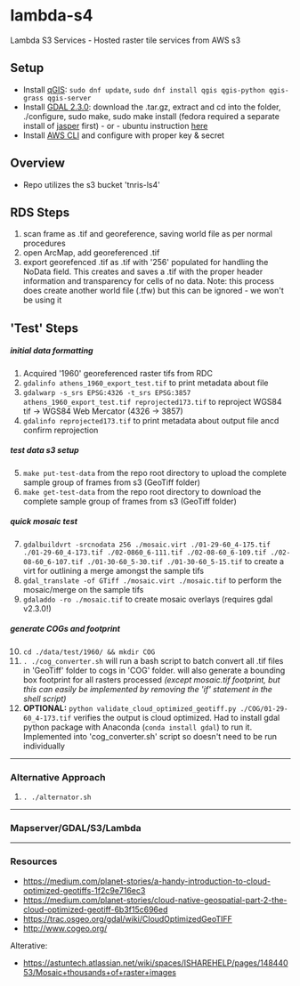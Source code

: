 # lambda-s4
Lambda S3 Services - Hosted raster tile services from AWS s3

## Setup

* Install [qGIS](https://qgis.org/en/site/forusers/download.html): `sudo dnf update`, `sudo dnf install qgis qgis-python qgis-grass qgis-server`
* Install [GDAL 2.3.0](http://trac.osgeo.org/gdal/wiki/DownloadSource): download the .tar.gz, extract and cd into the folder, ./configure, sudo make, sudo make install (fedora required a separate install of [jasper](http://download.osgeo.org/gdal/jasper-1.900.1.uuid.tar.gz) first) - or - ubuntu instruction [here](http://www.sarasafavi.com/installing-gdalogr-on-ubuntu.html)
* Install [AWS CLI](https://docs.aws.amazon.com/cli/latest/userguide/installing.html) and configure with proper key & secret

## Overview

* Repo utilizes the s3 bucket 'tnris-ls4'

## RDS Steps

1. scan frame as .tif and georeference, saving world file as per normal procedures
2. open ArcMap, add georeferenced .tif
3. export georefenced .tif as .tif with '256' populated for handling the NoData field. This creates and saves a .tif with the proper header information and transparency for cells of no data. Note: this process does create another world file (.tfw) but this can be ignored - we won't be using it

## 'Test' Steps

##### initial data formatting
1. Acquired '1960' georeferenced raster tifs from RDC
2. `gdalinfo athens_1960_export_test.tif` to print metadata about file
3. `gdalwarp -s_srs EPSG:4326 -t_srs EPSG:3857 athens_1960_export_test.tif reprojected173.tif` to reproject WGS84 tif -> WGS84 Web Mercator (4326 -> 3857)
4. `gdalinfo reprojected173.tif` to print metadata about output file ancd confirm reprojection

##### test data s3 setup
5. `make put-test-data` from the repo root directory to upload the complete sample group of frames from s3 (GeoTiff folder)
6. `make get-test-data` from the repo root directory to download the complete sample group of frames from s3 (GeoTiff folder)

##### quick mosaic test
7. `gdalbuildvrt -srcnodata 256 ./mosaic.virt ./01-29-60_4-175.tif ./01-29-60_4-173.tif ./02-0860_6-111.tif ./02-08-60_6-109.tif ./02-08-60_6-107.tif ./01-30-60_5-30.tif ./01-30-60_5-15.tif` to create a virt for outlining a merge amongst the sample tifs
8. `gdal_translate -of GTiff ./mosaic.virt ./mosaic.tif` to perform the mosaic/merge on the sample tifs
9. `gdaladdo -ro ./mosaic.tif` to create mosaic overlays (requires gdal v2.3.0!)

##### generate COGs and footprint
10. `cd ./data/test/1960/ && mkdir COG`
11. `. ./cog_converter.sh` will run a bash script to batch convert all .tif files in 'GeoTiff' folder to cogs in 'COG' folder. will also generate a bounding box footprint for all rasters processed *(except mosaic.tif footprint, but this can easily be implemented by removing the 'if' statement in the shell script)*
12. **OPTIONAL:** `python validate_cloud_optimized_geotiff.py ./COG/01-29-60_4-173.tif` verifies the output is cloud optimized. Had to install gdal python package with Anaconda (`conda install gdal`) to run it. Implemented into 'cog_converter.sh' script so doesn't need to be run individually

---

### Alternative Approach
1. `. ./alternator.sh`

---

### Mapserver/GDAL/S3/Lambda


---

### Resources

* https://medium.com/planet-stories/a-handy-introduction-to-cloud-optimized-geotiffs-1f2c9e716ec3
* https://medium.com/planet-stories/cloud-native-geospatial-part-2-the-cloud-optimized-geotiff-6b3f15c696ed
* https://trac.osgeo.org/gdal/wiki/CloudOptimizedGeoTIFF
* http://www.cogeo.org/

Alterative:

* https://astuntech.atlassian.net/wiki/spaces/ISHAREHELP/pages/14844053/Mosaic+thousands+of+raster+images
